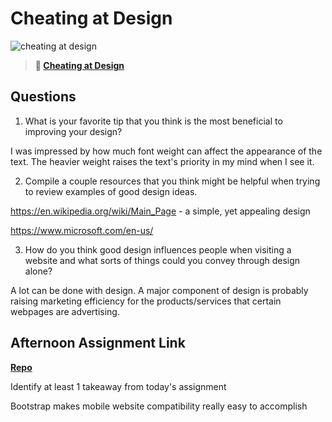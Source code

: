 # Cheating at Design

![cheating at design](https://bcw.blob.core.windows.net/public/img/courses/5247609446691139)

> **📖 [Cheating at Design](https://codeworksacademy.com/fs-student-guide/resources/wk1/04-Cheating-at-Design)**

## Questions

1. What is your favorite tip that you think is the most beneficial to improving your design?

I was impressed by how much font weight can affect the appearance of the text. The heavier weight raises the text's priority in my mind when I see it.

2. Compile a couple resources that you think might be helpful when trying to review examples of good design ideas.

https://en.wikipedia.org/wiki/Main_Page - a simple, yet appealing design

https://www.microsoft.com/en-us/

3. How do you think good design influences people when visiting a website and what sorts of things could you convey through design alone?

A lot can be done with design. A major component of design is probably raising marketing efficiency for the products/services that certain webpages are advertising.

## Afternoon Assignment Link

**[Repo](https://github.com/JacksonHagen/week1day3.git)**

Identify at least 1 takeaway from today's assignment

Bootstrap makes mobile website compatibility really easy to accomplish